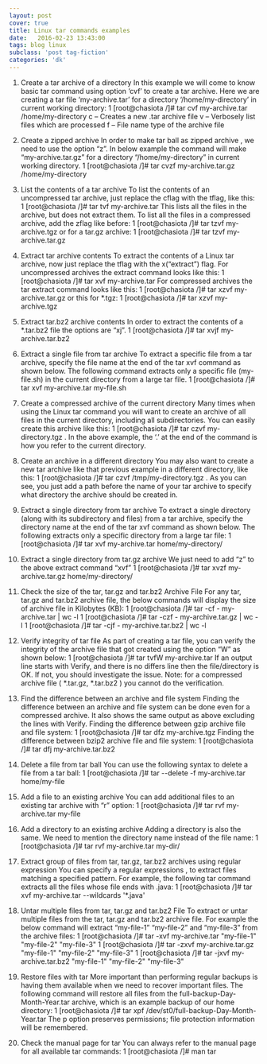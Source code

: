 ```yaml
---
layout: post
cover: true
title: Linux tar commands examples
date:   2016-02-23 13:43:00
tags: blog linux
subclass: 'post tag-fiction'
categories: 'dk'
---
```


1. Create a tar archive of a directory
In this example we will come to know basic tar command using option ‘cvf’ to create a tar archive.
Here we are creating a tar file ‘my-archive.tar’ for a directory ‘/home/my-directory’ in current working directory:
1
[root@chasiota /]# tar cvf my-archive.tar /home/my-directory
c – Creates a new .tar archive file
v – Verbosely list files which are processed
f – File name type of the archive file

2. Create a zipped archive
In order to make tar ball as zipped archive , we need to use the option “z”.
In below example the command will make “my-archive.tar.gz” for a directory “/home/my-directory” in current working directory.
1
[root@chasiota /]# tar cvzf my-archive.tar.gz /home/my-directory

3. List the contents of a tar archive
To list the contents of an uncompressed tar archive, just replace the cflag with the tflag, like this:
1
[root@chasiota /]# tar tvf my-archive.tar
This lists all the files in the archive, but does not extract them.
To list all the files in a compressed archive, add the zflag like before:
1
[root@chasiota /]# tar tzvf my-archive.tgz
or for a tar.gz archive:
1
[root@chasiota /]# tar tzvf my-archive.tar.gz

4. Extract tar archive contents
To extract the contents of a Linux tar archive, now just replace the tflag with the x(“extract”) flag. For uncompressed archives the extract command looks like this:
1
[root@chasiota /]# tar xvf my-archive.tar
For compressed archives the tar extract command looks like this:
1
[root@chasiota /]# tar xzvf my-archive.tar.gz
or this for *.tgz:
1
[root@chasiota /]# tar xzvf my-archive.tgz

5. Extract tar.bz2 archive contents
In order to extract the contents of a *.tar.bz2 file the options are “xj”.
1
[root@chasiota /]# tar xvjf my-archive.tar.bz2

6. Extract a single file from tar archive
To extract a specific file from a tar archive, specify the file name at the end of the tar xvf command as shown below. The following command extracts only a specific file (my-file.sh) in the current directory from a large tar file.
1
[root@chasiota /]# tar xvf my-archive.tar my-file.sh
7. Create a compressed archive of the current directory
Many times when using the Linux tar command you will want to create an archive of all files in the current directory, including all subdirectories. You can easily create this archive like this:
1
[root@chasiota /]# tar czvf my-directory.tgz .
In the above example, the ‘.’ at the end of the command is how you refer to the current directory.
8. Create an archive in a different directory
You may also want to create a new tar archive like that previous example in a different directory, like this:
1
[root@chasiota /]# tar czvf /tmp/my-directory.tgz .
As you can see, you just add a path before the name of your tar archive to specify what directory the archive should be created in.

9. Extract a single directory from tar archive
To extract a single directory (along with its subdirectory and files) from a tar archive, specify the directory name at the end of the tar xvf command as shown below. The following extracts only a specific directory from a large tar file:
1
[root@chasiota /]# tar xvf my-archive.tar home/my-directory/

10. Extract a single directory from tar.gz archive
We just need to add “z” to the above extract command “xvf”
1
[root@chasiota /]# tar xvzf my-archive.tar.gz home/my-directory/

11. Check the size of the tar, tar.gz and tar.bz2 Archive File
For any tar, tar.gz and tar.bz2 archive file, the below commands will display the size of archive file in Kilobytes (KB):
1
[root@chasiota /]# tar -cf - my-archive.tar | wc -l
1
[root@chasiota /]# tar -czf - my-archive.tar.gz | wc -l
1
[root@chasiota /]# tar -cjf  - my-archive.tar.bz2 | wc -l

12. Verify integrity of tar file
As part of creating a tar file, you can verify the integrity of the archive file that got created using the option “W” as shown below:
1
[root@chasiota /]# tar tvfW my-archive.tar
If an output line starts with Verify, and there is no differs line then the file/directory is OK. If not, you should investigate the issue.
Note: for a compressed archive file ( *.tar.gz, *.tar.bz2 ) you cannot do the verification.

13. Find the difference between an archive and file system
Finding the difference between an archive and file system can be done even for a compressed archive. It also shows the same output as above excluding the lines with Verify.
Finding the difference between gzip archive file and file system:
1
[root@chasiota /]# tar dfz my-archive.tgz
Finding the difference between bzip2 archive file and file system:
1
[root@chasiota /]# tar dfj my-archive.tar.bz2

14. Delete a file from tar ball
You can use the following syntax to delete a file from a tar ball:
1
[root@chasiota /]# tar --delete -f my-archive.tar home/my-file

15. Add a file to an existing archive
You can add additional files to an existing tar archive with “r” option:
1
[root@chasiota /]# tar rvf my-archive.tar my-file

16. Add a directory to an existing archive
Adding a directory is also the same. We need to mention the directory name instead of the file name:
1
[root@chasiota /]# tar rvf my-archive.tar my-dir/

17. Extract group of files from tar, tar.gz, tar.bz2 archives using regular expression
You can specify a regular expressions , to extract files matching a specified pattern. For example, the following tar command extracts all the files whose file ends with .java:
1
[root@chasiota /]# tar xvf my-archive.tar  --wildcards '*.java'

18. Untar multiple files from tar, tar.gz and tar.bz2 File
To extract or untar multiple files from the tar, tar.gz and tar.bz2 archive file. For example the below command will extract “my-file-1” “my-file-2” and “my-file-3” from the archive files:
1
[root@chasiota /]# tar -xvf my-archive.tar "my-file-1" "my-file-2" "my-file-3"
1
[root@chasiota /]# tar -zxvf my-archive.tar.gz "my-file-1" "my-file-2" "my-file-3"
1
[root@chasiota /]# tar -jxvf my-archive.tar.bz2 "my-file-1" "my-file-2" "my-file-3"

19. Restore files with tar
More important than performing regular backups is having them available when we need to recover important files. The following command will restore all files from the full-backup-Day-Month-Year.tar archive, which is an example backup of our home directory:
1
[root@chasiota /]# tar xpf /dev/st0/full-backup-Day-Month-Year.tar
The p option preserves permissions; file protection information will be remembered.

20. Check the manual page for tar
You can always refer to the manual page for all available tar commands:
1
[root@chasiota /]# man tar

